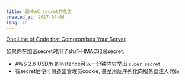 ```yaml
---
title: 弱HMAC secret的危害
created_at: 2017-04-04
lang: zh
---
```


[One Line of Code that Compromises Your Server](https://martinfowler.com/articles/session-secret.html)

如果你在加密secret时用了sha1-HMAC和弱secret:

- AWS 2.6 USD/h 的instance可以一分钟内穷举出 `super secret`
- 有secret后便可假造出管理员cookie, 甚至用反序列化向服务器注入代码